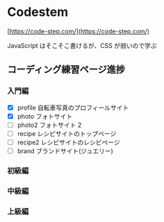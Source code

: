 # Codestem

[https://code-step.com/](https://code-step.com/)

JavaScript はそこそこ書けるが、CSS が弱いので学ぶ

## コーディング練習ページ進捗

### 入門編

- [x] profile 自転車写真のプロフィールサイト
- [x] photo フォトサイト
- [ ] photo2 フォトサイト 2
- [ ] recipe レシピサイトのトップページ
- [ ] recipe2 レシピサイトのレシピページ
- [ ] brand ブランドサイト(ジュエリー)

### 初級編

### 中級編

### 上級編
